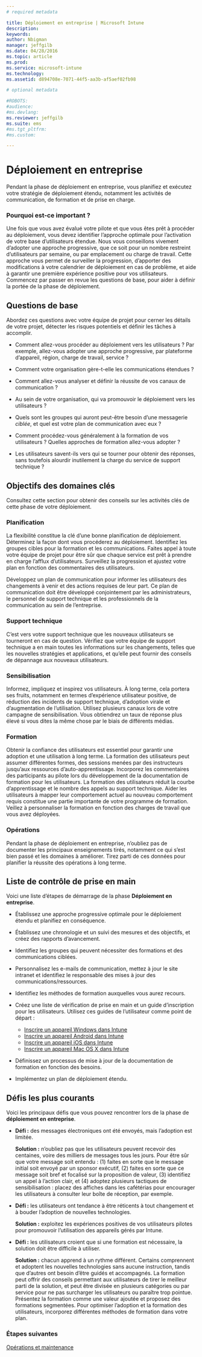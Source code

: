 ```yaml
---
# required metadata

title: Déploiement en entreprise | Microsoft Intune
description:
keywords:
author: Nbigman
manager: jeffgilb
ms.date: 04/28/2016
ms.topic: article
ms.prod:
ms.service: microsoft-intune
ms.technology:
ms.assetid: d894708e-7071-44f5-aa3b-af5aef02fb98

# optional metadata

#ROBOTS:
#audience:
#ms.devlang:
ms.reviewer: jeffgilb
ms.suite: ems
#ms.tgt_pltfrm:
#ms.custom:

---
```


# Déploiement en entreprise
Pendant la phase de déploiement en entreprise, vous planifiez et exécutez votre stratégie de déploiement étendu, notamment les activités de communication, de formation et de prise en charge.

### Pourquoi est-ce important ?
Une fois que vous avez évalué votre pilote et que vous êtes prêt à procéder au déploiement, vous devez identifier l’approche optimale pour l’activation de votre base d’utilisateurs étendue. Nous vous conseillons vivement d’adopter une approche progressive, que ce soit pour un nombre restreint d’utilisateurs par semaine, ou par emplacement ou charge de travail. Cette approche vous permet de surveiller la progression, d’apporter des modifications à votre calendrier de déploiement en cas de problème, et aide à garantir une première expérience positive pour vos utilisateurs.
Commencez par passer en revue les questions de base, pour aider à définir la portée de la phase de déploiement.

## Questions de base
Abordez ces questions avec votre équipe de projet pour cerner les détails de votre projet, détecter les risques potentiels et définir les tâches à accomplir.

-   Comment allez-vous procéder au déploiement vers les utilisateurs ? Par exemple, allez-vous adopter une approche progressive, par plateforme d’appareil, région, charge de travail, service ?

-   Comment votre organisation gère-t-elle les communications étendues ?

-   Comment allez-vous analyser et définir la réussite de vos canaux de communication ?

-   Au sein de votre organisation, qui va promouvoir le déploiement vers les utilisateurs ?

-   Quels sont les groupes qui auront peut-être besoin d’une messagerie *ciblée*, et quel est votre plan de communication avec eux ?

-   Comment procédez-vous généralement à la formation de vos utilisateurs ? Quelles approches de formation allez-vous adopter ?

-   Les utilisateurs savent-ils vers qui se tourner pour obtenir des réponses, sans toutefois alourdir inutilement la charge du service de support technique ?

## Objectifs des domaines clés
Consultez cette section pour obtenir des conseils sur les activités clés de cette phase de votre déploiement.

### Planification
La flexibilité constitue la clé d’une bonne planification de déploiement. Déterminez la façon dont vous procéderez au déploiement. Identifiez les groupes cibles pour la formation et les communications. Faites appel à toute votre équipe de projet pour être sûr que chaque service est prêt à prendre en charge l’afflux d’utilisateurs.
Surveillez la progression et ajustez votre plan en fonction des commentaires des utilisateurs.

Développez un plan de communication pour informer les utilisateurs des changements à venir et des actions requises de leur part. Ce plan de communication doit être développé conjointement par les administrateurs, le personnel de support technique et les professionnels de la communication au sein de l’entreprise.

### Support technique
C’est vers votre support technique que les nouveaux utilisateurs se tourneront en cas de question. Vérifiez que votre équipe de support technique a en main toutes les informations sur les changements, telles que les nouvelles stratégies et applications, et qu’elle peut fournir des conseils de dépannage aux nouveaux utilisateurs.

### Sensibilisation
Informez, impliquez et inspirez vos utilisateurs. À long terme, cela portera ses fruits, notamment en termes d’expérience utilisateur positive, de réduction des incidents de support technique, d’adoption virale et d’augmentation de l’utilisation. Utilisez plusieurs canaux lors de votre campagne de sensibilisation. Vous obtiendrez un taux de réponse plus élevé si vous dites la même chose par le biais de différents médias.

### Formation
Obtenir la confiance des utilisateurs est essentiel pour garantir une adoption et une utilisation à long terme. La formation des utilisateurs peut assumer différentes formes, des sessions menées par des instructeurs jusqu’aux ressources d’auto-apprentissage. Incorporez les commentaires des participants au pilote lors du développement de la documentation de formation pour les utilisateurs. La formation des utilisateurs réduit la courbe d’apprentissage et le nombre des appels au support technique. Aider les utilisateurs à mapper leur comportement actuel au nouveau comportement requis constitue une partie importante de votre programme de formation. Veillez à personnaliser la formation en fonction des charges de travail que vous avez déployées.

### Opérations
Pendant la phase de déploiement en entreprise, n’oubliez pas de documenter les principaux enseignements tirés, notamment ce qui s’est bien passé et les domaines à améliorer. Tirez parti de ces données pour planifier la réussite des opérations à long terme.

## Liste de contrôle de prise en main
Voici une liste d’étapes de démarrage de la phase **Déploiement en entreprise**.

-   Établissez une approche progressive optimale pour le déploiement étendu et planifiez en conséquence.

-   Établissez une chronologie et un suivi des mesures et des objectifs, et créez des rapports d’avancement.

-   Identifiez les groupes qui peuvent nécessiter des formations et des communications ciblées.

-   Personnalisez les e-mails de communication, mettez à jour le site intranet et identifiez le responsable des mises à jour des communications/ressources.

-   Identifiez les méthodes de formation auxquelles vous aurez recours.

-   Créez une liste de vérification de prise en main et un guide d’inscription pour les utilisateurs.
    Utilisez ces guides de l’utilisateur comme point de départ :
    -  [Inscrire un appareil Windows dans Intune](/intune/enduser/enroll-your-device-in-intune-windows)
    -  [Inscrire un appareil Android dans Intune](/intune/enduser/enroll-your-device-in-intune-android)
    -  [Inscrire un appareil iOS dans Intune](/intune/enduser/enroll-your-device-in-intune-ios)
    -  [Inscrire un appareil Mac OS X dans Intune](/intune/enduser/enroll-your-device-in-intune-mac-os-x)

-   Définissez un processus de mise à jour de la documentation de formation en fonction des besoins.

-   Implémentez un plan de déploiement étendu.

## Défis les plus courants
Voici les principaux défis que vous pouvez rencontrer lors de la phase de **déploiement en entreprise**.

-   **Défi :** des messages électroniques ont été envoyés, mais l’adoption est limitée.

    **Solution :** n’oubliez pas que les utilisateurs peuvent recevoir des centaines, voire des milliers de messages tous les jours. Pour être sûr que votre message soit entendu : (1) faites en sorte que le message initial soit envoyé par un sponsor exécutif, (2) faites en sorte que ce message soit bref et focalisé sur la proposition de valeur, (3) identifiez un appel à l’action clair, et (4) adoptez plusieurs tactiques de sensibilisation : placez des affiches dans les cafétérias pour encourager les utilisateurs à consulter leur boîte de réception, par exemple.

-   **Défi :** les utilisateurs ont tendance à être réticents à tout changement et à bouder l’adoption de nouvelles technologies.

    **Solution :** exploitez les expériences positives de vos utilisateurs pilotes pour promouvoir l’utilisation des appareils gérés par Intune.

-   **Défi :** les utilisateurs croient que si une formation est nécessaire, la solution doit être difficile à utiliser.

    **Solution :** chacun apprend à un rythme différent. Certains comprennent et adoptent les nouvelles technologies sans aucune instruction, tandis que d’autres ont besoin d’être guidés et accompagnés. La formation peut offrir des conseils permettant aux utilisateurs de tirer le meilleur parti de la solution, et peut être divisée en plusieurs catégories ou par service pour ne pas surcharger les utilisateurs ou paraître trop pointue. Présentez la formation comme une valeur ajoutée et proposez des formations segmentées. Pour optimiser l’adoption et la formation des utilisateurs, incorporez différentes méthodes de formation dans votre plan.

### Étapes suivantes
[Opérations et maintenance](operations-and-maintenance.md)


<!--HONumber=Jun16_HO3-->


